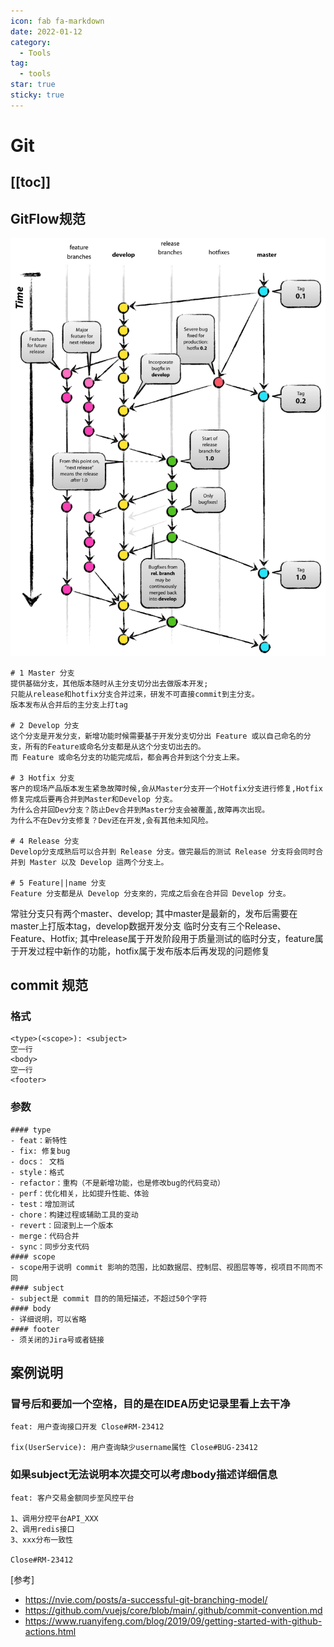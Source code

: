 ```yaml
---
icon: fab fa-markdown
date: 2022-01-12
category:
  - Tools
tag:
  - tools
star: true
sticky: true
---
```


# Git

[[toc]]
---

## GitFlow规范

![GitFlow](../../.vuepress/public/assets/images/gitflow.png)

```text
# 1 Master 分支
提供基础分支，其他版本随时从主分支切分出去做版本开发;
只能从release和hotfix分支合并过来，研发不可直接commit到主分支。
版本发布从合并后的主分支上打tag

# 2 Develop 分支
这个分支是开发分支，新增功能时候需要基于开发分支切分出 Feature 或以自己命名的分支，所有的Feature或命名分支都是从这个分支切出去的。
而 Feature 或命名分支的功能完成后，都会再合并到这个分支上来。

# 3 Hotfix 分支
客户的现场产品版本发生紧急故障时候,会从Master分支开一个Hotfix分支进行修复,Hotfix 修复完成后要再合并到Master和Develop 分支。
为什么合并回Dev分支？防止Dev合并到Master分支会被覆盖,故障再次出现。
为什么不在Dev分支修复？Dev还在开发,会有其他未知风险。

# 4 Release 分支
Develop分支成熟后可以合并到 Release 分支。做完最后的测试 Release 分支将会同时合并到 Master 以及 Develop 這两个分支上。

# 5 Feature||name 分支
Feature 分支都是从 Develop 分支來的，完成之后会在合并回 Develop 分支。
```

常驻分支只有两个master、develop; 
其中master是最新的，发布后需要在master上打版本tag，develop数据开发分支 临时分支有三个Release、Feature、Hotfix;
其中release属于开发阶段用于质量测试的临时分支，feature属于开发过程中新作的功能，hotfix属于发布版本后再发现的问题修复


## commit 规范

### 格式

```text
<type>(<scope>): <subject>
空一行
<body>
空一行
<footer>
```

### 参数
```text
#### type
- feat：新特性
- fix: 修复bug
- docs： 文档
- style：格式
- refactor：重构（不是新增功能，也是修改bug的代码变动）
- perf：优化相关，比如提升性能、体验
- test：增加测试
- chore：构建过程或辅助工具的变动
- revert：回滚到上一个版本
- merge：代码合并
- sync：同步分支代码
#### scope
- scope用于说明 commit 影响的范围，比如数据层、控制层、视图层等等，视项目不同而不同
#### subject
- subject是 commit 目的的简短描述，不超过50个字符
#### body
- 详细说明，可以省略
#### footer
- 须关闭的Jira号或者链接
```

## 案例说明

### 冒号后和<subject>要加一个空格，目的是在IDEA历史记录里看上去干净
```text
feat: 用户查询接口开发 Close#RM-23412

fix(UserService): 用户查询缺少username属性 Close#BUG-23412
```

### 如果subject无法说明本次提交可以考虑body描述详细信息
```text
feat: 客户交易金额同步至风控平台

1、调用分控平台API_XXX
2、调用redis接口
3、xxx分布一致性

Close#RM-23412
```


[参考]
- https://nvie.com/posts/a-successful-git-branching-model/
- https://github.com/vuejs/core/blob/main/.github/commit-convention.md
- https://www.ruanyifeng.com/blog/2019/09/getting-started-with-github-actions.html
